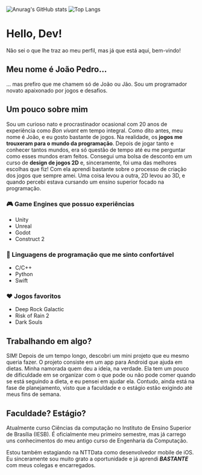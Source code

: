![Anurag's GitHub stats](https://github-readme-stats.vercel.app/api?username=O-Recruta&count_private=true&show_icons=true&theme=merko&include_all_commits=true&custom_title=Stats%20do%20Jão)
![Top Langs](https://github-readme-stats.vercel.app/api/top-langs/?username=O-Recruta&theme=dark&layout=compact&custom_title=Minhas%20linguagens%20mais%20usadas)

# Hello, Dev!

Não sei o que lhe traz ao meu perfil, mas já que está aqui, bem-vindo!

## Meu nome é João Pedro...
... mas prefiro que me chamem só de João ou Jão. Sou um programador novato apaixonado por jogos e desafios.

## Um pouco sobre mim

Sou um curioso nato e procrastinador ocasional com 20 anos de experiência como *Bon vivant* em tempo integral. Como dito antes, meu nome é João, e eu gosto bastante de jogos. Na realidade, os **jogos me trouxeram para o mundo da programação**. Depois de jogar tanto e conhecer tantos mundos, era só questão de tempo até eu me perguntar como esses mundos eram feitos. Consegui uma bolsa de desconto em um curso de **design de jogos 2D** e, sinceramente, foi uma das melhores escolhas que fiz! Com ela aprendi bastante sobre o processo de criação dos jogos que sempre amei. Uma coisa levou a outra, 2D levou ao 3D, e quando percebi estava cursando um ensino superior focado na programação.



### 🎮 Game Engines que possuo experiências

- Unity
- Unreal
- Godot
- Construct 2

### 🥰 Linguagens de programação que me sinto confortável

- C/C++
- Python
- Swift

### ❤️ Jogos favoritos

- Deep Rock Galactic
- Risk of Rain 2
- Dark Souls

## Trabalhando em algo?

SIM! Depois de um tempo longo, descobri um mini projeto que eu mesmo queria fazer. O projeto consiste em um app para Android que ajuda em dietas. Minha namorada quem deu a ideia, na verdade. Ela tem um pouco de dificuldade em se organizar com o que pode ou não pode comer quando se está seguindo a dieta, e eu pensei em ajudar ela. Contudo, ainda está na fase de planejamento, visto que a faculdade e o estágio estão exigindo até meus fins de semana.

## Faculdade? Estágio?

Atualmente curso Ciências da computação no Instituto de Ensino Superior de Brasília (IESB). É oficialmente meu primeiro semestre, mas já carrego uns conhecimentos do meu antigo curso de Engenharia da Computação.

Estou também estagiando na NTTData como desenvolvedor mobile de iOS. Eu sinceramente sou muito grato a oportunidade e já aprendi ***BASTANTE*** com meus colegas e encarregados.



<!--
**O-Recruta/O-Recruta** is a ✨ _special_ ✨ repository because its `README.md` (this file) appears on your GitHub profile.

Here are some ideas to get you started:

- 🔭 I’m currently working on ...
- 🌱 I’m currently learning ...
- 👯 I’m looking to collaborate on ...
- 🤔 I’m looking for help with ...
- 💬 Ask me about ...
- 📫 How to reach me: ...
- 😄 Pronouns: ...
- ⚡ Fun fact: ...
-->
